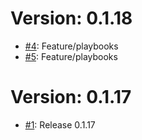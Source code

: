 # Version: 0.1.18

* [#4](https://github.com/r-dvl/ansible-manager/pull/4): Feature/playbooks
* [#5](https://github.com/r-dvl/ansible-manager/pull/5): Feature/playbooks


# Version: 0.1.17

* [#1](https://github.com/r-dvl/ansible-manager/pull/1): Release 0.1.17
